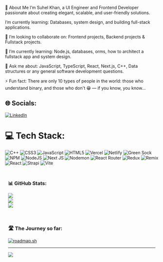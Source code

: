 👋 About Me
I’m Suhel Khan, a UI Engineer and Frontend Developer passionate about creating elegant, scalable, and user-friendly solutions.

I’m currently learning:
Databases, system design, and building full-stack applications.

👯 I’m looking to collaborate on:
Frontend projects, Backend projects & Fullstack projects.

🌱 I’m currently learning:
Node.js, databases, orms, how to architect a fullstack app and system design.

💬 Ask me about:
JavaScript, TypeScript, React, Next.js, C++, Data structures or any general software development questions.

⚡ Fun fact:
There are only 10 types of people in the world: those who understand binary, and those who don't 😁 — if you know, you know...


## 🌐 Socials:
[![LinkedIn](https://img.shields.io/badge/LinkedIn-%230077B5.svg?logo=linkedin&logoColor=white)](https://linkedin.com/in/suhel-khan-925aa222a) 

# 💻 Tech Stack:
![C++](https://img.shields.io/badge/c++-%2300599C.svg?style=flat-square&logo=c%2B%2B&logoColor=white) ![CSS3](https://img.shields.io/badge/css3-%231572B6.svg?style=flat-square&logo=css3&logoColor=white) ![JavaScript](https://img.shields.io/badge/javascript-%23323330.svg?style=flat-square&logo=javascript&logoColor=%23F7DF1E) ![HTML5](https://img.shields.io/badge/html5-%23E34F26.svg?style=flat-square&logo=html5&logoColor=white) ![Vercel](https://img.shields.io/badge/vercel-%23000000.svg?style=flat-square&logo=vercel&logoColor=white) ![Netlify](https://img.shields.io/badge/netlify-%23000000.svg?style=flat-square&logo=netlify&logoColor=#00C7B7) ![Green Sock](https://img.shields.io/badge/green%20sock-88CE02?style=flat-square&logo=greensock&logoColor=white) ![NPM](https://img.shields.io/badge/NPM-%23CB3837.svg?style=flat-square&logo=npm&logoColor=white) ![NodeJS](https://img.shields.io/badge/node.js-6DA55F?style=flat-square&logo=node.js&logoColor=white) ![Next JS](https://img.shields.io/badge/Next-black?style=flat-square&logo=next.js&logoColor=white) ![Nodemon](https://img.shields.io/badge/NODEMON-%23323330.svg?style=flat-square&logo=nodemon&logoColor=%BBDEAD) ![React Router](https://img.shields.io/badge/React_Router-CA4245?style=flat-square&logo=react-router&logoColor=white) ![Redux](https://img.shields.io/badge/redux-%23593d88.svg?style=flat-square&logo=redux&logoColor=white) ![Remix](https://img.shields.io/badge/remix-%23000.svg?style=flat-square&logo=remix&logoColor=white) ![React](https://img.shields.io/badge/react-%2320232a.svg?style=flat-square&logo=react&logoColor=%2361DAFB) ![Strapi](https://img.shields.io/badge/strapi-%232E7EEA.svg?style=flat-square&logo=strapi&logoColor=white) ![Vite](https://img.shields.io/badge/vite-%23646CFF.svg?style=flat-square&logo=vite&logoColor=white)

<div style="display: flex; flex-wrap: wrap; justify-content: space-between;">

<!-- Column 1 -->
<div style="flex: 1; min-width: 300px; margin: 10px;">
  
### 📊 GitHub Stats:
![](https://github-readme-stats.vercel.app/api?username=Suhelkhan12&theme=dark&hide_border=false&include_all_commits=false&count_private=false)<br/>
![](https://github-readme-streak-stats.herokuapp.com/?user=Suhelkhan12&theme=dark&hide_border=false)<br/>
![](https://github-readme-stats.vercel.app/api/top-langs/?username=Suhelkhan12&theme=dark&hide_border=false&include_all_commits=false&count_private=false&layout=compact)

</div>

<!-- Column 2 -->
<div style="flex: 1; min-width: 300px; margin: 10px;">

### 🛣️ The Journey so far:
[![roadmap.sh](https://roadmap.sh/card/tall/658c2e6bc731b7cdc7b2375d?variant=dark)](https://roadmap.sh)

---
[![](https://visitcount.itsvg.in/api?id=Suhelkhan12&icon=1&color=1)](https://visitcount.itsvg.in)

</div>

</div>


